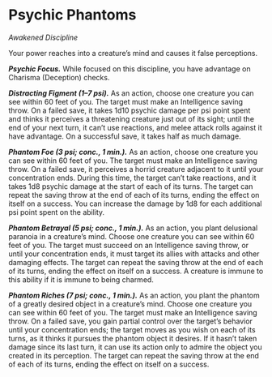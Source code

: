 # Psychic Phantoms
*Awakened Discipline*

Your power reaches into a creature’s mind and causes it false perceptions.

***Psychic Focus.*** While focused on this discipline, you have advantage on Charisma (Deception) checks.

***Distracting Figment (1–7 psi).*** As an action, choose one creature you can see within 60 feet of you. The target must make an Intelligence saving throw. On a failed save, it takes 1d10 psychic damage per psi point spent and thinks it perceives a threatening creature just out of its sight; until the end of your next turn, it can’t use reactions, and melee attack rolls against it have advantage. On a successful save, it takes half as much damage.

***Phantom Foe (3 psi; conc., 1 min.).*** As an action, choose one creature you can see within 60 feet of you. The target must make an Intelligence saving throw. On a failed save, it perceives a horrid creature adjacent to it until your concentration ends. During this time, the target can’t take reactions, and it takes 1d8 psychic damage at the start of each of its turns. The target can repeat the saving throw at the end of each of its turns, ending the effect on itself on a success. You can increase the damage by 1d8 for each additional psi point spent on the ability.

***Phantom Betrayal (5 psi; conc., 1 min.).*** As an action, you plant delusional paranoia in a creature’s mind. Choose one creature you can see within 60 feet of you. The target must succeed on an Intelligence saving throw, or until your concentration ends, it must target its allies with attacks and other damaging effects. The target can repeat the saving throw at the end of each of its turns, ending the effect on itself on a success. A creature is immune to this ability if it is immune to being charmed.

***Phantom Riches (7 psi; conc., 1 min.).*** As an action, you plant the phantom of a greatly desired object in a creature’s mind. Choose one creature you can see within 60 feet of you. The target must make an Intelligence saving throw. On a failed save, you gain partial control over the target’s behavior until your concentration ends; the target moves as you wish on each of its turns, as it thinks it pursues the phantom object it desires. If it hasn’t taken damage since its last turn, it can use its action only to admire the object you created in its perception. The target can repeat the saving throw at the end of each of its turns, ending the effect on itself on a success.
